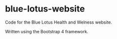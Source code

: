 # blue-lotus-website

Code for the Blue Lotus Health and Welness website.

Written using the Bootstrap 4 framework.